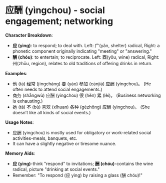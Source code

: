 # **应酬 (yìngchou) - social engagement; networking**

**Character Breakdown**:  
- **应 (yìng)**: to respond; to deal with. Left: 广(yǎn, shelter) radical, Right: a phonetic component originally indicating "meeting" or "answering."  
- **酬 (chóu)**: to entertain; to reciprocate. Left: 酉(yǒu, wine) radical, Right: 州(zhōu, region), relates to old traditions of offering drinks in return.

**Examples**:  
- 他 (tā) 经常 (jīngcháng) 要 (yào) 参加 (cānjiā) 应酬 (yìngchou)。 (He often needs to attend social engagements.)  
- 商务 (shāngwù) 应酬 (yìngchou) 很 (hěn) 累 (lèi)。 (Business networking is exhausting.)  
- 她 (tā) 不 (bù) 喜欢 (xǐhuan) 各种 (gèzhǒng) 应酬 (yìngchou)。 (She doesn’t like all kinds of social events.)

**Usage Notes**:  
- 应酬 (yìngchou) is mostly used for obligatory or work-related social activities-meals, banquets, etc.  
- It can have a slightly negative or tiresome nuance.

**Memory Aids**:  
- **应 (yìng)**-think "respond" to invitations; **酬 (chóu)**-contains the wine radical, picture "drinking at social events."  
- Remember: "To respond (应 yìng) by raising a glass (酬 chóu)!"